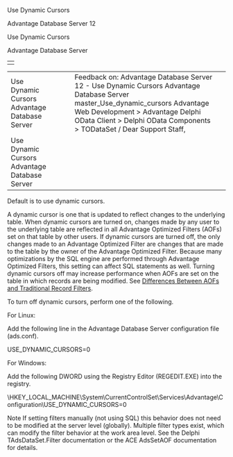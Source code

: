 Use Dynamic Cursors




Advantage Database Server 12  

Use Dynamic Cursors

Advantage Database Server

|  |
| --- |
|  |

|  |  |  |  |  |
| --- | --- | --- | --- | --- |
| Use Dynamic Cursors  Advantage Database Server |  |  | Feedback on: Advantage Database Server 12 - Use Dynamic Cursors Advantage Database Server master\_Use\_dynamic\_cursors Advantage Web Development > Advantage Delphi OData Client > Delphi OData Components > TODataSet / Dear Support Staff, |  |
| Use Dynamic Cursors  Advantage Database Server |  |  |  |  |

Default is to use dynamic cursors.

A dynamic cursor is one that is updated to reflect changes to the underlying table. When dynamic cursors are turned on, changes made by any user to the underlying table are reflected in all Advantage Optimized Filters (AOFs) set on that table by other users. If dynamic cursors are turned off, the only changes made to an Advantage Optimized Filter are changes that are made to the table by the owner of the Advantage Optimized Filter. Because many optimizations by the SQL engine are performed through Advantage Optimized Filters, this setting can affect SQL statements as well. Turning dynamic cursors off may increase performance when AOFs are set on the table in which records are being modified. See [Differences Between AOFs and Traditional Record Filters](master_differences_between_aofs_and_traditional_record_filters.htm).

To turn off dynamic cursors, perform one of the following.

For Linux:

Add the following line in the Advantage Database Server configuration file (ads.conf).

USE\_DYNAMIC\_CURSORS=0

For Windows:

Add the following DWORD using the Registry Editor (REGEDIT.EXE) into the registry.

\\HKEY\_LOCAL\_MACHINE\System\CurrentControlSet\Services\Advantage\Configuration\USE\_DYNAMIC\_CURSORS=0

Note If setting filters manually (not using SQL) this behavior does not need to be modified at the server level (globally). Multiple filter types exist, which can modify the filter behavior at the work area level. See the Delphi TAdsDataSet.Filter documentation or the ACE AdsSetAOF documentation for details.